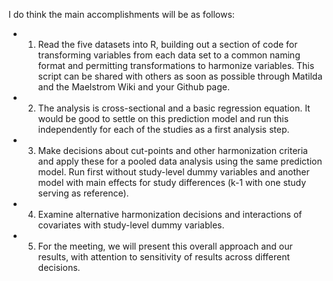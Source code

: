 
I do think the  main accomplishments will be as follows:

* 1. Read the five datasets into R, building out a section of code for transforming variables from each data set to a common naming format and permitting transformations to harmonize variables. This script can be shared with others as soon as possible through Matilda and the Maelstrom Wiki and your Github page.
* 2. The analysis is cross-sectional and a basic regression equation. It would be good to settle on this prediction model and run this independently for each of the studies as a first analysis step.
* 3. Make decisions about cut-points and other harmonization criteria and apply these for a pooled data analysis using the same prediction model. Run first without study-level dummy variables and another model with main effects for study differences (k-1 with one study serving as reference).
* 4. Examine alternative harmonization decisions and interactions of covariates with study-level dummy variables.
* 5. For the meeting, we will present this overall approach and our results, with attention to sensitivity of results across different decisions.
